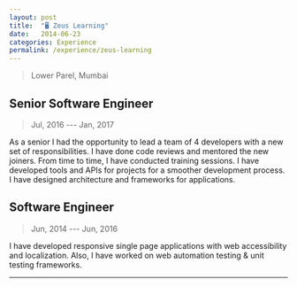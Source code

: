 ```yaml
---
layout: post
title:  "🖥 Zeus Learning"
date:   2014-06-23
categories: Experience
permalink: /experience/zeus-learning
---
```

> Lower Parel, Mumbai

## Senior Software Engineer
> Jul, 2016 --- Jan, 2017 

As a senior I had the opportunity to lead a team of 4 developers with a new set of responsibilities. I have done code reviews and mentored the new joiners. From time to time, I have conducted training sessions. I have developed tools and APIs for projects for a smoother development process. I have designed architecture and frameworks for applications.

## Software Engineer
> Jun, 2014 --- Jun, 2016 

I have developed responsive single page applications with web accessibility and localization.
Also, I have worked on web automation testing & unit testing frameworks.

---